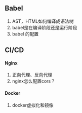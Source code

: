 ## Babel

1. AST，HTML如何编译成语法树
2. babel是在编译阶段还是运行阶段
3. babel 的配置


## CI/CD

#### Nginx

1. 正向代理、反向代理
2. nginx怎么配置cors？

#### Docker

1. docker虚拟化和镜像
